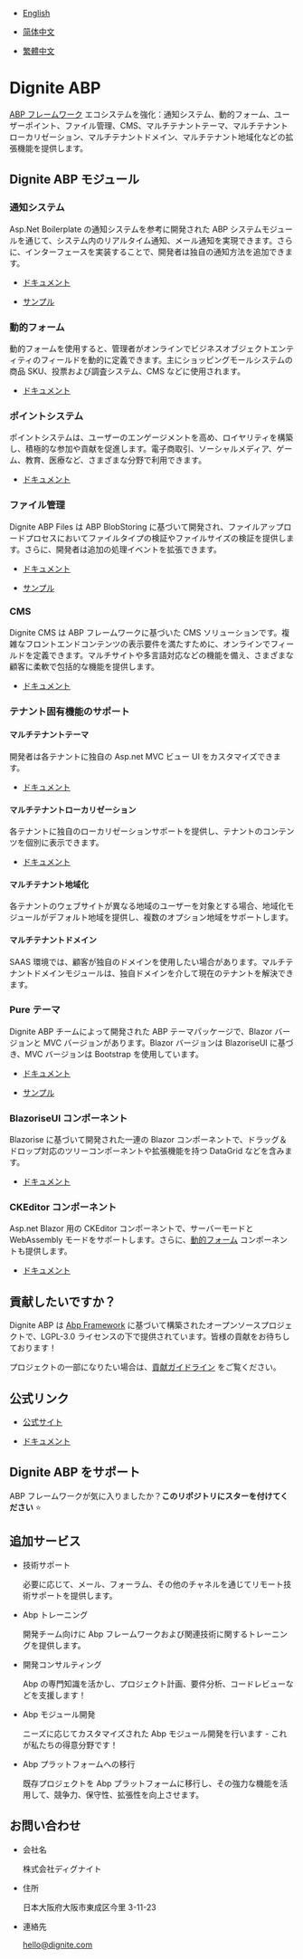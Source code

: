 
- [English](README.md)

- [简体中文](README.zh_Hans.md)

- [繁體中文](README.zh_Hant.md)

# Dignite ABP

[ABP フレームワーク](https://abp.io/) エコシステムを強化：通知システム、動的フォーム、ユーザーポイント、ファイル管理、CMS、マルチテナントテーマ、マルチテナントローカリゼーション、マルチテナントドメイン、マルチテナント地域化などの拡張機能を提供します。

## Dignite ABP モジュール

### 通知システム

Asp.Net Boilerplate の通知システムを参考に開発された ABP システムモジュールを通じて、システム内のリアルタイム通知、メール通知を実現できます。さらに、インターフェースを実装することで、開発者は独自の通知方法を追加できます。

- [ドキュメント](https://learn.dignite.com/ja/abp/latest/Notifications)

- [サンプル](https://github.com/dignite-projects/dignite-abp/tree/main/samples/NotificationCenterSample)

### 動的フォーム

動的フォームを使用すると、管理者がオンラインでビジネスオブジェクトエンティティのフィールドを動的に定義できます。主にショッピングモールシステムの商品 SKU、投票および調査システム、CMS などに使用されます。

- [ドキュメント](https://learn.dignite.com/ja/abp/latest/Dynamic-Forms)

### ポイントシステム

ポイントシステムは、ユーザーのエンゲージメントを高め、ロイヤリティを構築し、積極的な参加や貢献を促進します。電子商取引、ソーシャルメディア、ゲーム、教育、医療など、さまざまな分野で利用できます。

- [ドキュメント](https://learn.dignite.com/ja/abp/latest/Points)

### ファイル管理

Dignite ABP Files は ABP BlobStoring に基づいて開発され、ファイルアップロードプロセスにおいてファイルタイプの検証やファイルサイズの検証を提供します。さらに、開発者は追加の処理イベントを拡張できます。

- [ドキュメント](https://learn.dignite.com/ja/abp/latest/File-Explorer)

- [サンプル](https://github.com/dignite-projects/dignite-abp/tree/main/samples/FileExplorerSample)

### CMS

Dignite CMS は ABP フレームワークに基づいた CMS ソリューションです。複雑なフロントエンドコンテンツの表示要件を満たすために、オンラインでフィールドを定義できます。マルチサイトや多言語対応などの機能を備え、さまざまな顧客に柔軟で包括的な機能を提供します。

- [ドキュメント](https://dignite.com/docs/abp/latest/Cms/Index)

### テナント固有機能のサポート

#### マルチテナントテーマ

開発者は各テナントに独自の Asp.net MVC ビュー UI をカスタマイズできます。

- [ドキュメント](https://learn.dignite.com/ja/abp/latest/Views-MultiTenancy)

#### マルチテナントローカリゼーション

各テナントに独自のローカリゼーションサポートを提供し、テナントのコンテンツを個別に表示できます。

- [ドキュメント](https://learn.dignite.com/ja/abp/latest/Localization-MultiTenancy)

#### マルチテナント地域化

各テナントのウェブサイトが異なる地域のユーザーを対象とする場合、地域化モジュールがデフォルト地域を提供し、複数のオプション地域をサポートします。

#### マルチテナントドメイン

SAAS 環境では、顧客が独自のドメインを使用したい場合があります。マルチテナントドメインモジュールは、独自ドメインを介して現在のテナントを解決できます。

### Pure テーマ

Dignite ABP チームによって開発された ABP テーマパッケージで、Blazor バージョンと MVC バージョンがあります。Blazor バージョンは BlazoriseUI に基づき、MVC バージョンは Bootstrap を使用しています。

- [ドキュメント](https://learn.dignite.com/ja/abp/latest/Pure-Theme)

- [サンプル](https://github.com/dignite-projects/dignite-abp/tree/main/modules/pure-theme)

### BlazoriseUI コンポーネント

Blazorise に基づいて開発された一連の Blazor コンポーネントで、ドラッグ＆ドロップ対応のツリーコンポーネントや拡張機能を持つ DataGrid などを含みます。

- [ドキュメント](https://learn.dignite.com/ja/abp/latest/BlazoriseUI-Component)

### CKEditor コンポーネント

Asp.net Blazor 用の CKEditor コンポーネントで、サーバーモードと WebAssembly モードをサポートします。さらに、[動的フォーム](https://learn.dignite.com/ja/abp/latest/Dynamic-Forms) コンポーネントも提供します。

- [ドキュメント](https://learn.dignite.com/ja/abp/latest/Blazor-Ckeditor-Component)

## 貢献したいですか？

Dignite ABP は [Abp Framework](https://github.com/abpframework) に基づいて構築されたオープンソースプロジェクトで、LGPL-3.0 ライセンスの下で提供されています。皆様の貢献をお待ちしております！

プロジェクトの一部になりたい場合は、[貢献ガイドライン](https://learn.dignite.com/ja/abp/latest/Contribution/Index) をご覧ください。

## 公式リンク

- <a href="https://dignite.com/dignite-abp" target="_blank">公式サイト</a>

- <a href="https://learn.dignite.com/ja/abp" target="_blank">ドキュメント</a>

## Dignite ABP をサポート

ABP フレームワークが気に入りましたか？**このリポジトリにスターを付けてください** :star:

## 追加サービス

- 技術サポート

  必要に応じて、メール、フォーラム、その他のチャネルを通じてリモート技術サポートを提供します。

- Abp トレーニング

  開発チーム向けに Abp フレームワークおよび関連技術に関するトレーニングを提供します。

- 開発コンサルティング

  Abp の専門知識を活かし、プロジェクト計画、要件分析、コードレビューなどを支援します！

- Abp モジュール開発

  ニーズに応じてカスタマイズされた Abp モジュール開発を行います - これが私たちの得意分野です！

- Abp プラットフォームへの移行

  既存プロジェクトを Abp プラットフォームに移行し、その強力な機能を活用して、競争力、保守性、拡張性を向上させます。

## お問い合わせ

- 会社名

  株式会社ディグナイト

- 住所

  日本大阪府大阪市東成区今里 3-11-23

- 連絡先

  <hello@dignite.com>
